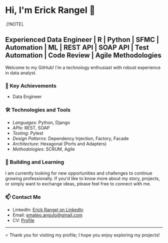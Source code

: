 # Hi, I'm Erick Rangel 👋

.[!NOTE].
## Experienced Data Engineer | R | Python | SFMC | Automation | ML | REST API | SOAP API | Test Automation | Code Review | Agile Methodologies

Welcome to my GitHub! I'm a technology enthusiast with robust experience in data analyst.

### 🚀 Key Achievements
- Data Engineer

### 🛠️ Technologies and Tools
- *Languages*: Python, Django
- *APIs*: REST, SOAP
- *Testing*: Pytest
- *Design Patterns*: Dependency Injection, Factory, Facade
- *Architecture*: Hexagonal (Ports and Adapters)
- *Methodologies*: SCRUM, Agile

### 🌱 Building and Learning
I am currently looking for new opportunities and challenges to continue growing professionally. If you'd like to know more about my story, projects, or simply want to exchange ideas, please feel free to connect with me.

### 📫 Contact Me
- LinkedIn: [Erick Rangel on LinkedIn](https://www.linkedin.com/in/emrangel/)
- Email: emateo.angulo@gmail.com
- CV: [Profile](https://drive.google.com/file/d/13Va8_5cShitao9k70oVYM63vE5hfNLv2/view?usp=sharing)

---

⭐️ Thank you for visiting my profile; I hope you enjoy exploring my projects!
